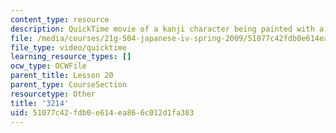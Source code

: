 ```yaml
---
content_type: resource
description: QuickTime movie of a kanji character being painted with a brush.
file: /media/courses/21g-504-japanese-iv-spring-2009/51077c42fdb0e614ea866c012d1fa303_3214.mov
file_type: video/quicktime
learning_resource_types: []
ocw_type: OCWFile
parent_title: Lesson 20
parent_type: CourseSection
resourcetype: Other
title: '3214'
uid: 51077c42-fdb0-e614-ea86-6c012d1fa303
---
```


